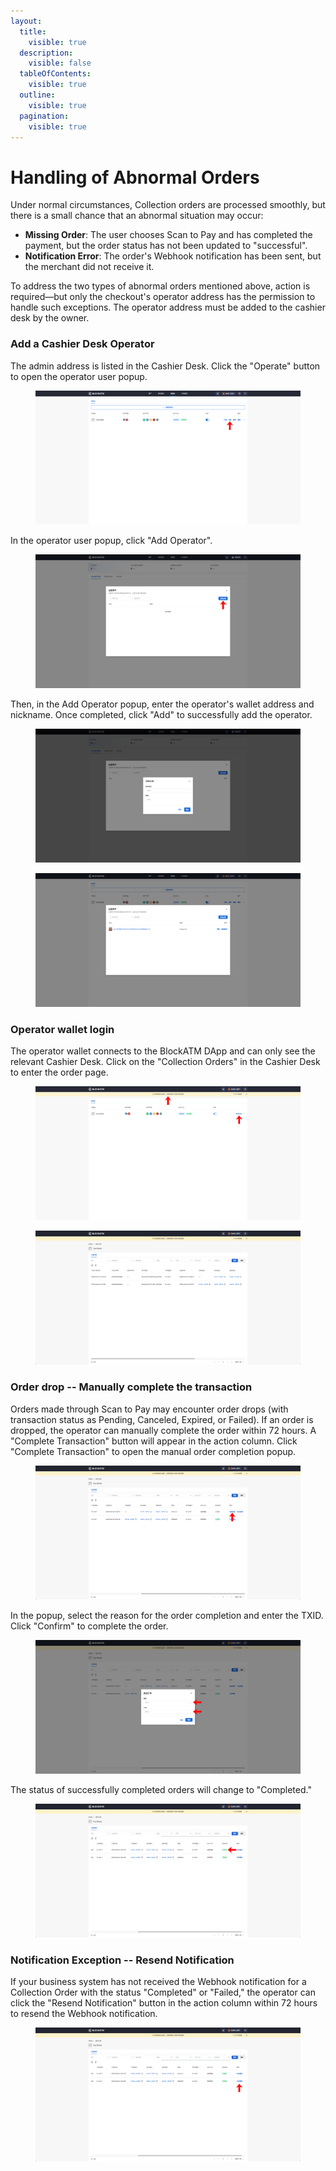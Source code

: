 ```yaml
---
layout:
  title:
    visible: true
  description:
    visible: false
  tableOfContents:
    visible: true
  outline:
    visible: true
  pagination:
    visible: true
---
```


# Handling of Abnormal Orders

Under normal circumstances, Collection orders are processed smoothly, but there is a small chance that an abnormal situation may occur:

* **Missing Order**: The user chooses Scan to Pay and has completed the payment, but the order status has not been updated to "successful".
* **Notification Error**: The order's Webhook notification has been sent, but the merchant did not receive it.

To address the two types of abnormal orders mentioned above, action is required—but only the checkout's operator address has the permission to handle such exceptions. The operator address must be added to the cashier desk by the owner.

### Add a Cashier Desk Operator

The admin address is listed in the Cashier Desk. Click the "Operate" button to open the operator user popup.

<figure><img src="../../../.gitbook/assets/76.png" alt=""><figcaption></figcaption></figure>

In the operator user popup, click "Add Operator".

<figure><img src="../../../.gitbook/assets/77.png" alt=""><figcaption></figcaption></figure>

Then, in the Add Operator popup, enter the operator's wallet address and nickname. Once completed, click "Add" to successfully add the operator.

<figure><img src="../../../.gitbook/assets/screencapture-backstage-b2b-pre-ufcfan-org-2025-04-24-19_40_26.png" alt=""><figcaption></figcaption></figure>

<figure><img src="../../../.gitbook/assets/screencapture-backstage-b2b-pre-ufcfan-org-cashier-2025-04-24-19_41_54 (1).png" alt=""><figcaption></figcaption></figure>

### Operator wallet login

The operator wallet connects to the BlockATM DApp and can only see the relevant Cashier Desk. Click on the "Collection Orders" in the Cashier Desk to enter the order page.

<figure><img src="../../../.gitbook/assets/78.png" alt=""><figcaption></figcaption></figure>

<figure><img src="../../../.gitbook/assets/image.png" alt=""><figcaption></figcaption></figure>

### Order drop -- Manually complete the transaction

Orders made through Scan to Pay may encounter order drops (with transaction status as Pending, Canceled, Expired, or Failed). If an order is dropped, the operator can manually complete the order within 72 hours. A "Complete Transaction" button will appear in the action column. Click "Complete Transaction" to open the manual order completion popup.

<figure><img src="../../../.gitbook/assets/80.png" alt=""><figcaption></figcaption></figure>

In the popup, select the reason for the order completion and enter the TXID. Click "Confirm" to complete the order.

<figure><img src="../../../.gitbook/assets/81.png" alt=""><figcaption></figcaption></figure>

The status of successfully completed orders will change to "Completed."

<figure><img src="../../../.gitbook/assets/82.png" alt=""><figcaption></figcaption></figure>

### Notification Exception -- Resend Notification

If your business system has not received the Webhook notification for a Collection Order with the status "Completed" or "Failed," the operator can click the "Resend Notification" button in the action column within 72 hours to resend the Webhook notification.

<figure><img src="../../../.gitbook/assets/83.png" alt=""><figcaption></figcaption></figure>
